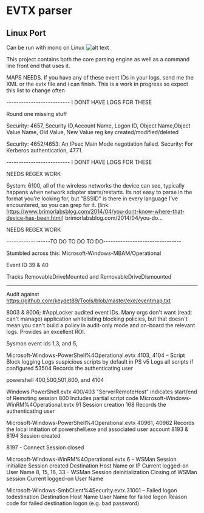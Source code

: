 # EVTX parser

## Linux Port
Can be run with mono on Linux
![alt text](https://i.ibb.co/pW48RtT/evtx-parser.png "Screenshot")

This project contains both the core parsing engine as well as a command line front end that uses it.


MAPS NEEDS. If you have any of these event IDs in your logs, send me the XML or the evtx file and i can finish. This is a work in progress so expect this list to change often

-------------------------- I DONT HAVE LOGS FOR THESE

Round one missing stuff

Security: 4657, Security ID,Account Name, Logon ID, Object Name,Object Value Name, Old Value, New Value reg key created/modified/deleted

Security: 4652/4653: An IPsec Main Mode negotiation failed. 
Security: For Kerberos authentication, 4771. 

-------------------------- I DONT HAVE LOGS FOR THESE

NEEDS REGEX WORK

System: 6100, all of the wireless networks the device can see, typically happens when network adapter starts/restarts. Its not easy to parse in the format you're looking for, but "BSSID" is there in every language I've encountered, so you can grep for it. (link: https://www.brimorlabsblog.com/2014/04/you-dont-know-where-that-device-has-been.html) brimorlabsblog.com/2014/04/you-do…

NEEDS REGEX WORK



------------------TO DO TO DO TO DO--------------------------------

Stumbled across this:
Microsoft-Windows-MBAM/Operational

Event ID 39 & 40

Tracks RemovableDriveMounted and RemovableDriveDismounted

---------------------------

Audit against
https://github.com/keydet89/Tools/blob/master/exe/eventmap.txt


8003 & 8006; #AppLocker audited event IDs. Many orgs don't want (read: can't manage) application whitelisting blocking policies, but that doesn't mean you can't build a policy in audit-only mode and on-board the relevant logs.  Provides an excellent ROI.


Sysmon event ids 1,3, and 5,  




Microsoft-Windows-PowerShell%4Operational.evtx
4103, 4104 – Script Block logging
Logs suspicious scripts by default in PS v5 Logs all scripts if configured
53504 Records the authenticating user

powershell 400,500,501,800, and 4104


Windows PowerShell.evtx
400/403 "ServerRemoteHost" indicates start/end of Remoting session
800 Includes partial script code
Microsoft-Windows-WinRM%4Operational.evtx
91 Session creation
168 Records the authenticating user

Microsoft-Windows-PowerShell%4Operational.evtx
40961, 40962
Records the local initiation of powershell.exe and associated user account
8193 & 8194
Session created

8197 - Connect
Session closed



Microsoft-Windows-WinRM%4Operational.evtx
6 – WSMan Session initialize
Session created
Destination Host Name or IP
Current logged-on User Name
8, 15, 16, 33 – WSMan Session deinitialization
Closing of WSMan session
Current logged-on User Name


Microsoft-Windows-SmbClient%4Security.evtx
31001 – Failed logon todestination
Destination Host Name
User Name for failed logon
Reason code for failed destination logon (e.g. bad password)
